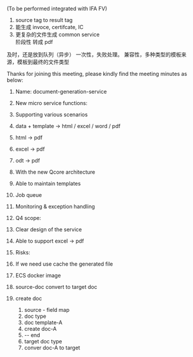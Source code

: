(To be performed integrated with IFA FV)

1. source tag to result tag
2. 能生成 invoce, certifcate, IC
3. 更复杂的文件生成
common service  
阶段性 
转成 pdf


及时，还是放到队列（异步）
一次性，失败处理。
兼容性，多种类型的模板来源，模板到最终的文件类型



Thanks for joining this meeting, please kindly find the meeting minutes as below:

1.  Name: document-generation-service
2.  New micro service functions:

1.  Supporting various scenarios

1.  data + template -> html / excel / word / pdf
2.  html -> pdf
3.  excel -> pdf
4.  odt -> pdf

3.  With the new Qcore architecture
4.  Able to maintain templates
5.  Job queue
6.  Monitoring & exception handling

4.  Q4 scope:

1.  Clear design of the service
2.  Able to support excel -> pdf

6.  Risks:

1.  If we need use cache the generated file
2.  ECS docker image



1. source-doc convert to target doc
2. create doc
	1. source - field map
	2. doc type
	3. doc template-A
	4. create doc-A
	5. -- end
	6. target doc type
	7. conver doc-A to target


